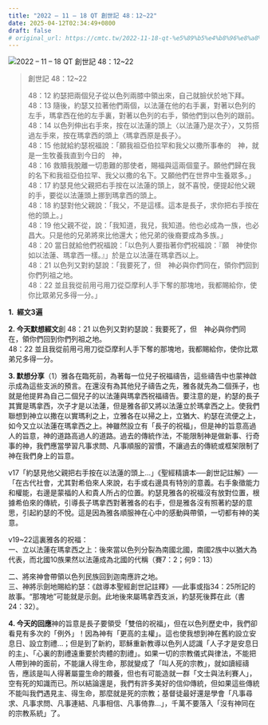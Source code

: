 ```yaml
---
title: "2022 – 11 – 18 QT 創世記 48：12~22"
date: 2025-04-12T02:34:49+0800
draft: false
# original_url: https://cmtc.tw/2022-11-18-qt-%e5%89%b5%e4%b8%96%e8%a8%98-48%ef%bc%9a1222
---
```


![2022 – 11 – 18 QT 創世記 48：12\~22](/images/qt.jpg  "2022 – 11 – 18 QT 創世記 48：12\~22")

> 創世記 48：12\~22
>
> 48：12 約瑟把兩個兒子從以色列兩膝中領出來，自己就臉伏於地下拜。  
> 48：13 隨後，約瑟又拉著他們兩個，以法蓮在他的右手裏，對著以色列的左手，瑪拿西在他的左手裏，對著以色列的右手，領他們到以色列的跟前。  
> 48：14 以色列伸出右手來，按在以法蓮的頭上〈以法蓮乃是次子〉，又剪搭過左手來，按在瑪拿西的頭上〈瑪拿西原是長子〉。  
> 48：15 他就給約瑟祝福說：「願我祖亞伯拉罕和我父以撒所事奉的　神，就是一生牧養我直到今日的　神，  
> 48：16 救贖我脫離一切患難的那使者，賜福與這兩個童子。願他們歸在我的名下和我祖亞伯拉罕、我父以撒的名下。又願他們在世界中生養眾多。」  
> 48：17 約瑟見他父親把右手按在以法蓮的頭上，就不喜悅，便提起他父親的手，要從以法蓮頭上挪到瑪拿西的頭上。  
> 48：18 約瑟對他父親說：「我父，不是這樣。這本是長子，求你把右手按在他的頭上。」  
> 48：19 他父親不從，說：「我知道，我兒，我知道。他也必成為一族，也必昌大。只是他的兄弟將來比他還大；他兄弟的後裔要成為多族。」  
> 48：20 當日就給他們祝福說：「以色列人要指著你們祝福說：『願　神使你如以法蓮、瑪拿西一樣。』」於是立以法蓮在瑪拿西以上。  
> 48：21 以色列又對約瑟說：「我要死了，但　神必與你們同在，領你們回到你們列祖之地。  
> 48：22 並且我從前用弓用刀從亞摩利人手下奪的那塊地，我都賜給你，使你比眾弟兄多得一分。」

**1.  經文3遍**

**2. 今天默想經文**創 48：21 以色列又對約瑟說：我要死了，但　神必與你們同在，領你們回到你們列祖之地。  
48：22 並且我從前用弓用刀從亞摩利人手下奪的那塊地，我都賜給你，使你比眾弟兄多得一分。

**3. 默想分享**（1）雅各在臨死前，為著每一位兒子祝福禱告，這些禱告中也蒙神啟示成為這些支派的預言。在還沒有為其他兒子禱告之先，雅各就先為二個孫子，也就是他提昇為自己二個兒子的以法蓮與瑪拿西祝福禱告。要注意的是，約瑟的長子其實是瑪拿西，次子才是以法蓮，但是雅各卻又將以法蓮立於瑪拿西之上。使我們聯想到神立以撒在以實瑪利之上，立雅各在以掃之上，立猶大、約瑟在流便之上，如今又立以法蓮在瑪拿西之上。神雖然設立有「長子的祝福」，但是神的旨意高過人的旨意，神的道路高過人的道路。過去的傳統作法，不能限制神是做新事、行奇事的神，我們應當學習凡事求問、凡事順服的習慣，不讓過去的傳統或框架限制了神在我們身上的旨意。

v17「約瑟見他父親把右手按在以法蓮的頭上…」《聖經精讀本──創世記註解》──「在古代社會，尤其對希伯來人來說，右手或右邊具有特別的意義。右手象徵能力和權能，右邊是蒙福的人和貴人所占的位置。約瑟見雅各的祝福沒有放對位置，根據希伯來的傳統，引導長子瑪拿西對著雅各的右手，但是雅各沒有照著約瑟的意思，引起約瑟的不悅。這是因為雅各順服神在心中的感動與帶領，一切都有神的美意。

v19\~22這裏雅各的祝福：  
一、立以法蓮在瑪拿西之上：後來當以色列分裂為南國北國，南國2族中以猶大為代表，而北國10族果然以法蓮成為北國的代稱（賽7：2；何9：13）

二、將來神會帶領以色列民族回到迦南應許之地。  
三、神將示劍地賜給約瑟：《啟導本聖經創世記註釋》──此事或指34：25所記的故事。“那塊地”可能就是示劍。此地後來屬瑪拿西支派，約瑟死後葬在此（書24：32）。

**4. 今天的回應**神的旨意是長子要領受「雙倍的祝福」，但在以色列歷史中，我們卻看見有多次的「例外」！因為神有「更高的主權」。這也使我想到神在舊約設立安息日、設立割禮…；但是到了新約，耶穌重新教導以色列人認識「人子才是安息日的主」、「心裏的割禮遠重要於肉體的割禮」。如果一切的宗教儀式與律法，不能把人帶到神的面前，不能讓人得生命，那就變成了「叫人死的宗教」，就如讀經禱告，應該是叫人得著屬靈生命的餵養，但也有可能造就一群「文士與法利賽人」，空有死的知識而已。所以結論還是，我們有許多美好的信仰傳統，但如果這些傳統不能叫我們遇見主、得生命，那麼就是死的宗教；基督徒最好還是學會「凡事尋求、凡事求問、凡事連結、凡事相信、凡事倚靠…」，千萬不要落入「沒有神同在的宗教系統」了。
